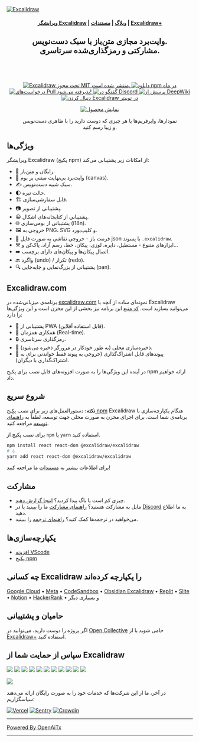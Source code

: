 <a href="https://excalidraw.com/" target="_blank" rel="noopener">
  <picture>
    <source media="(prefers-color-scheme: dark)" alt="Excalidraw" srcset="https://excalidraw.nyc3.cdn.digitaloceanspaces.com/github/excalidraw_github_cover_2_dark.png" />
    <img alt="Excalidraw" src="https://excalidraw.nyc3.cdn.digitaloceanspaces.com/github/excalidraw_github_cover_2.png" />
  </picture>
</a>

<h4 align="center">
  <a href="https://excalidraw.com">ویرایشگر Excalidraw</a> |
  <a href="https://plus.excalidraw.com/blog">وبلاگ</a> |
  <a href="https://docs.excalidraw.com">مستندات</a> |
  <a href="https://plus.excalidraw.com">Excalidraw+</a>
</h4>

<div align="center">
  <h2>
    وایت‌برد مجازی متن‌باز با سبک دست‌نویس. </br>
    مشارکتی و رمزگذاری‌شده سرتاسری. </br>
  <br />
  </h2>
</div>

<br />
<p align="center">
  <a href="https://github.com/excalidraw/excalidraw/blob/master/LICENSE">
    <img alt="Excalidraw تحت مجوز MIT منتشر شده است." src="https://img.shields.io/badge/license-MIT-blue.svg"  />
  </a>
  <a href="https://www.npmjs.com/package/@excalidraw/excalidraw">
    <img alt="دانلود npm در ماه" src="https://img.shields.io/npm/dm/@excalidraw/excalidraw"  />
  </a>
  <a href="https://docs.excalidraw.com/docs/introduction/contributing">
    <img alt="درخواست‌های Pull پذیرفته می‌شود!" src="https://img.shields.io/badge/PRs-welcome-brightgreen.svg?style=flat"  />
  </a>
  <a href="https://discord.gg/UexuTaE">
    <img alt="گفتگو در Discord" src="https://img.shields.io/discord/723672430744174682?color=738ad6&label=Chat%20on%20Discord&logo=discord&logoColor=ffffff&widge=false"/>
  </a>
  <a href="https://deepwiki.com/excalidraw/excalidraw">
    <img alt="پرسش از DeepWiki" src="https://deepwiki.com/badge.svg" />
  </a>
  <a href="https://twitter.com/excalidraw">
    <img alt="دنبال کردن Excalidraw در توییتر" src="https://img.shields.io/twitter/follow/excalidraw.svg?label=follow+@excalidraw&style=social&logo=twitter"/>
  </a>
</p>

<div align="center">
  <figure>
    <a href="https://excalidraw.com" target="_blank" rel="noopener">
      <img src="https://excalidraw.nyc3.cdn.digitaloceanspaces.com/github%2Fproduct_showcase.png" alt="نمایش محصول" />
    </a>
    <figcaption>
      <p align="center">
        نمودارها، وایرفریم‌ها یا هر چیزی که دوست دارید را با ظاهری دست‌نویس و زیبا رسم کنید.
      </p>
    </figcaption>
  </figure>
</div>

## ویژگی‌ها

ویرایشگر Excalidraw (پکیج npm) از امکانات زیر پشتیبانی می‌کند:

- 💯&nbsp;رایگان و متن‌باز.
- 🎨&nbsp;وایت‌برد بی‌نهایت مبتنی بر بوم (canvas).
- ✍️&nbsp;سبک شبیه دست‌نویس.
- 🌓&nbsp;حالت تیره.
- 🏗️&nbsp;قابل سفارشی‌سازی.
- 📷&nbsp;پشتیبانی از تصویر.
- 😀&nbsp;پشتیبانی از کتابخانه‌های اشکال.
- 🌐&nbsp;پشتیبانی از بومی‌سازی (i18n).
- 🖼️&nbsp;خروجی به PNG، SVG و کلیپ‌بورد.
- 💾&nbsp;فرمت باز - خروجی نقاشی به صورت فایل json با پسوند `.excalidraw`.
- ⚒️&nbsp;ابزارهای متنوع - مستطیل، دایره، لوزی، پیکان، خط، رسم آزاد، پاک‌کن و...
- ➡️&nbsp;اتصال پیکان‌ها و پیکان‌های دارای برچسب.
- 🔙&nbsp;واگرد (undo) / تکرار (redo).
- 🔍&nbsp;پشتیبانی از بزرگ‌نمایی و جابه‌جایی (pan).

## Excalidraw.com

برنامه‌ی میزبانی‌شده در [excalidraw.com](https://excalidraw.com) نمونه‌ای ساده از آنچه با Excalidraw می‌توانید بسازید است. [کد منبع](https://github.com/excalidraw/excalidraw/tree/master/excalidraw-app) این برنامه نیز بخشی از این مخزن است و این ویژگی‌ها را دارد:

- 📡&nbsp;پشتیبانی از PWA (قابل استفاده آفلاین).
- 🤼&nbsp;همکاری همزمان (Real-time).
- 🔒&nbsp;رمزگذاری سرتاسری.
- 💾&nbsp;ذخیره‌سازی محلی (به طور خودکار در مرورگر ذخیره می‌شود).
- 🔗&nbsp;پیوندهای قابل اشتراک‌گذاری (خروجی به پیوند فقط خواندنی برای به اشتراک‌گذاری با دیگران).

در آینده این ویژگی‌ها را به صورت افزونه‌های قابل نصب برای پکیج npm ارائه خواهیم داد.

## شروع سریع

**نکته:** دستورالعمل‌های زیر برای نصب [پکیج npm](https://www.npmjs.com/package/@excalidraw/excalidraw) Excalidraw هنگام یکپارچه‌سازی با برنامه‌ی شما است. برای اجرای مخزن به صورت محلی جهت توسعه، لطفاً به [راهنمای توسعه](https://docs.excalidraw.com/docs/introduction/development) مراجعه کنید.

برای نصب پکیج از `npm` یا `yarn` استفاده کنید.

```bash
npm install react react-dom @excalidraw/excalidraw
# یا
yarn add react react-dom @excalidraw/excalidraw
```

برای اطلاعات بیشتر به [مستندات](https://docs.excalidraw.com/docs/@excalidraw/excalidraw/installation) ما مراجعه کنید!

## مشارکت

- چیزی کم است یا باگ پیدا کردید؟ [اینجا گزارش دهید](https://github.com/excalidraw/excalidraw/issues).
- مایل به مشارکت هستید؟ [راهنمای مشارکت](https://docs.excalidraw.com/docs/introduction/contributing) ما را ببینید یا در [Discord](https://discord.gg/UexuTaE) به ما اطلاع دهید.
- می‌خواهید در ترجمه‌ها کمک کنید؟ [راهنمای ترجمه](https://docs.excalidraw.com/docs/introduction/contributing#translating) را ببینید.

## یکپارچه‌سازی‌ها

- [افزونه VScode](https://marketplace.visualstudio.com/items?itemName=pomdtr.excalidraw-editor)
- [پکیج npm](https://www.npmjs.com/package/@excalidraw/excalidraw)

## چه کسانی Excalidraw را یکپارچه کرده‌اند

[Google Cloud](https://googlecloudcheatsheet.withgoogle.com/architecture) • [Meta](https://meta.com/) • [CodeSandbox](https://codesandbox.io/) • [Obsidian Excalidraw](https://github.com/zsviczian/obsidian-excalidraw-plugin) • [Replit](https://replit.com/) • [Slite](https://slite.com/) • [Notion](https://notion.so/) • [HackerRank](https://www.hackerrank.com/) • و بسیاری دیگر

## حامیان و پشتیبانی

اگر پروژه را دوست دارید، می‌توانید در [Open Collective](https://opencollective.com/excalidraw) حامی شوید یا از [Excalidraw+](https://plus.excalidraw.com/) استفاده کنید.

## سپاس از حمایت شما از Excalidraw

[<img src="https://opencollective.com/excalidraw/tiers/sponsors/0/avatar.svg?avatarHeight=120"/>](https://opencollective.com/excalidraw/tiers/sponsors/0/website) [<img src="https://opencollective.com/excalidraw/tiers/sponsors/1/avatar.svg?avatarHeight=120"/>](https://opencollective.com/excalidraw/tiers/sponsors/1/website) [<img src="https://opencollective.com/excalidraw/tiers/sponsors/2/avatar.svg?avatarHeight=120"/>](https://opencollective.com/excalidraw/tiers/sponsors/2/website) [<img src="https://opencollective.com/excalidraw/tiers/sponsors/3/avatar.svg?avatarHeight=120"/>](https://opencollective.com/excalidraw/tiers/sponsors/3/website) [<img src="https://opencollective.com/excalidraw/tiers/sponsors/4/avatar.svg?avatarHeight=120"/>](https://opencollective.com/excalidraw/tiers/sponsors/4/website) [<img src="https://opencollective.com/excalidraw/tiers/sponsors/5/avatar.svg?avatarHeight=120"/>](https://opencollective.com/excalidraw/tiers/sponsors/5/website) [<img src="https://opencollective.com/excalidraw/tiers/sponsors/6/avatar.svg?avatarHeight=120"/>](https://opencollective.com/excalidraw/tiers/sponsors/6/website) [<img src="https://opencollective.com/excalidraw/tiers/sponsors/7/avatar.svg?avatarHeight=120"/>](https://opencollective.com/excalidraw/tiers/sponsors/7/website) [<img src="https://opencollective.com/excalidraw/tiers/sponsors/8/avatar.svg?avatarHeight=120"/>](https://opencollective.com/excalidraw/tiers/sponsors/8/website) [<img src="https://opencollective.com/excalidraw/tiers/sponsors/9/avatar.svg?avatarHeight=120"/>](https://opencollective.com/excalidraw/tiers/sponsors/9/website) [<img src="https://opencollective.com/excalidraw/tiers/sponsors/10/avatar.svg?avatarHeight=120"/>](https://opencollective.com/excalidraw/tiers/sponsors/10/website)

<a href="https://opencollective.com/excalidraw#category-CONTRIBUTE" target="_blank"><img src="https://opencollective.com/excalidraw/tiers/backers.svg?avatarHeight=32"/></a>

در آخر، ما از این شرکت‌ها که خدمات خود را به صورت رایگان ارائه می‌دهند سپاسگزاریم:

[![Vercel](./.github/assets/vercel.svg)](https://vercel.com) [![Sentry](./.github/assets/sentry.svg)](https://sentry.io) [![Crowdin](./.github/assets/crowdin.svg)](https://crowdin.com)

---

[Powered By OpenAiTx](https://github.com/OpenAiTx/OpenAiTx)

---